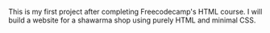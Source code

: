 This is my first project after completing Freecodecamp's HTML course.
I will build a website for a shawarma shop using purely HTML and minimal CSS.
